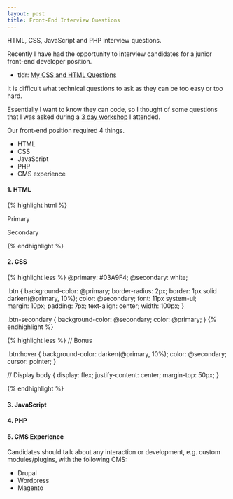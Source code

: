 ```yaml
---
layout: post
title: Front-End Interview Questions
---
```


<div class="message">
HTML, CSS, JavaScript and PHP interview questions.
</div>

Recently I have had the opportunity to interview candidates for a junior front-end developer position.

- tldr: [My CSS and HTML Questions](https://codepen.io/harrymt/pen/wPBqBB)

It is difficult what technical questions to ask as they can be too easy or too hard.

Essentially I want to know they can code, so I thought of some questions that I was asked during a [3 day workshop](http://workintheweb.com/) I attended.

Our front-end position required 4 things.

- HTML
- CSS
- JavaScript
- PHP
- CMS experience

#### 1. HTML

{% highlight html %}

<a class="btn">Primary</a>

<a class="btn btn-secondary">Secondary</a>

{% endhighlight %}


#### 2. CSS


{% highlight less %}
@primary: #03A9F4;
@secondary: white;

.btn {
  background-color: @primary;
  border-radius: 2px;
  border: 1px solid darken(@primary, 10%);
  color: @secondary;
  font: 11px system-ui;  
  margin: 10px;
  padding: 7px;
  text-align: center;
  width: 100px;
}

.btn-secondary {
  background-color: @secondary;
  color: @primary;
}
{% endhighlight %}


{% highlight less %}
// Bonus

.btn:hover {
  background-color: darken(@primary, 10%);
  color: @secondary;
  cursor: pointer;
}

// Display
body {
  display: flex;
  justify-content: center;
  margin-top: 50px;
}

{% endhighlight %}


#### 3. JavaScript

#### 4. PHP

#### 5. CMS Experience

Candidates should talk about any interaction or development, e.g. custom modules/plugins, with the following CMS:
- Drupal
- Wordpress
- Magento
